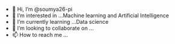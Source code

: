 - 👋 Hi, I’m @soumya26-pi
- 👀 I’m interested in ...Machine learning and Artificial Intelligence 
- 🌱 I’m currently learning ...Data science 
- 💞️ I’m looking to collaborate on ...
- 📫 How to reach me ...

<!---
soumya26-pi/soumya26-pi is a ✨ special ✨ repository because its `README.md` (this file) appears on your GitHub profile.
You can click the Preview link to take a look at your changes.
--->
